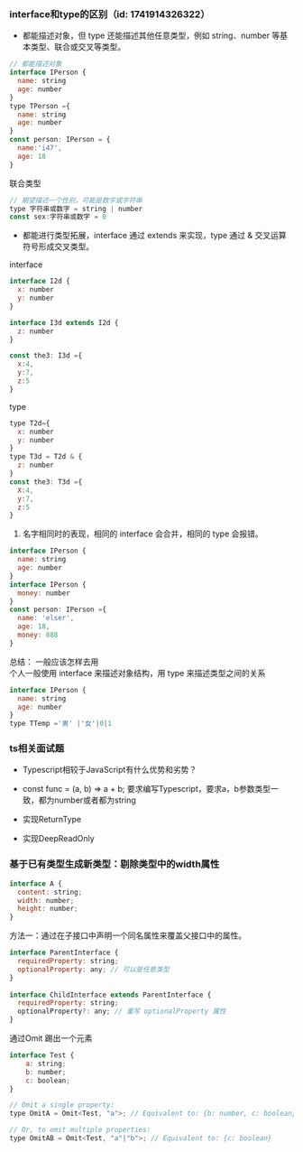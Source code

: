 
###  interface和type的区别（id: 1741914326322）
- 都能描述对象，但 type 还能描述其他任意类型，例如 string、number 等基本类型、联合或交叉等类型。

```javascript
// 都能描述对象
interface IPerson {
  name: string
  age: number
}
type TPerson ={
  name: string
  age: number
}
const person: IPerson = {
  name:'i47',
  age: 18
}
```
联合类型
```javascript
// 期望描述一个性别，可能是数字或字符串
type 字符串或数字 = string | number
const sex:字符串或数字 = 0
```

- 都能进行类型拓展，interface 通过 extends 来实现，type 通过 & 交叉运算符号形成交叉类型。

interface
```javascript
interface I2d {
  x: number
  y: number
}

interface I3d extends I2d {
  z: number
}

const the3: I3d ={
  x:4,
  y:7,
  z:5
}
```

type
```javascript
type T2d={
  x: number
  y: number
}
type T3d = T2d & {
  z: number
}
const the3: T3d ={
  X:4,
  y:7,
  z:5
}
```

1. 名字相同时的表现，相同的 interface 会合并，相同的 type 会报错。

```javascript
interface IPerson {
  name: string
  age: number
}
interface IPerson {
  money: number
}
const person: IPerson ={
  name: 'elser',
  age: 18,
  money: 888
}
```

总结： 一般应该怎样去用  
个人一般使用 interface 来描述对象结构，用 type 来描述类型之间的关系
```javascript
interface IPerson {
  name: string
  age: number
}
type TTemp ='男' |'女'|0|1
```


### ts相关面试题
- Typescript相较于JavaScript有什么优势和劣势？

- const func = (a, b) => a + b; 要求编写Typescript，要求a，b参数类型一致，都为number或者都为string

- 实现ReturnType

- 实现DeepReadOnly

 ### 基于已有类型生成新类型：剔除类型中的width属性
```javascript
interface A {
  content: string;
  width: number;
  height: number;
}
```

方法一：通过在子接口中声明一个同名属性来覆盖父接口中的属性。
```javascript
interface ParentInterface {  
  requiredProperty: string;  
  optionalProperty: any; // 可以是任意类型  
}  
  
interface ChildInterface extends ParentInterface {  
  requiredProperty: string;  
  optionalProperty?: any; // 重写 optionalProperty 属性  
}  
```

通过Omit 踢出一个元素
```js
interface Test {
    a: string;
    b: number;
    c: boolean;
}

// Omit a single property:
type OmitA = Omit<Test, "a">; // Equivalent to: {b: number, c: boolean}

// Or, to omit multiple properties:
type OmitAB = Omit<Test, "a"|"b">; // Equivalent to: {c: boolean}
```